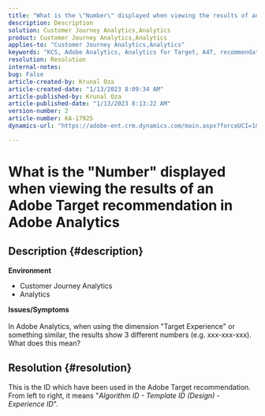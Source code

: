 ```yaml
---
title: "What is the \"Number\" displayed when viewing the results of an Adobe Target recommendation in Adobe Analytics"
description: Description
solution: Customer Journey Analytics,Analytics
product: Customer Journey Analytics,Analytics
applies-to: "Customer Journey Analytics,Analytics"
keywords: "KCS, Adobe Analytics, Analytics for Target, A4T, recommendation"
resolution: Resolution
internal-notes: 
bug: False
article-created-by: Krunal Oza
article-created-date: "1/13/2023 8:09:34 AM"
article-published-by: Krunal Oza
article-published-date: "1/13/2023 8:13:22 AM"
version-number: 2
article-number: KA-17925
dynamics-url: "https://adobe-ent.crm.dynamics.com/main.aspx?forceUCI=1&pagetype=entityrecord&etn=knowledgearticle&id=75942d99-1993-ed11-aad1-6045bd006793"

---
```

# What is the "Number" displayed when viewing the results of an Adobe Target recommendation in Adobe Analytics

## Description {#description}

<b>Environment</b>
- Customer Journey Analytics
- Analytics



<b>Issues/Symptoms</b><br><br>In Adobe Analytics, when using the dimension "Target Experience" or something similar, the results show 3 different numbers (e.g. xxx-xxx-xxx). What does this mean?<br>

## Resolution {#resolution}


This is the ID which have been used in the Adobe Target recommendation. From left to right, it means "*Algorithm ID - Template ID (Design) - Experience ID*".
